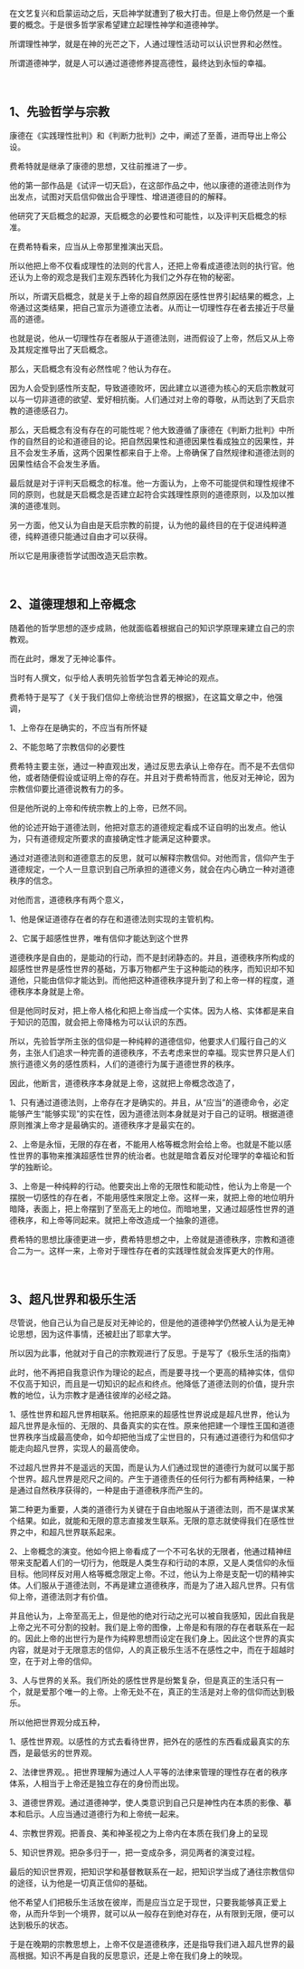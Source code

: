 <p>在文艺复兴和启蒙运动之后，天启神学就遭到了极大打击。但是上帝仍然是一个重要的概念。于是很多哲学家希望建立起理性神学和道德神学。</p><p>所谓理性神学，就是在神的光芒之下，人通过理性活动可以认识世界和必然性。</p><p>所谓道德神学，就是人可以通过道德修养提高德性，最终达到永恒的幸福。</p><p><br></p><h2>1、先验哲学与宗教</h2><p>康德在《实践理性批判》和《判断力批判》之中，阐述了至善，进而导出上帝公设。</p><p>费希特就是继承了康德的思想，又往前推进了一步。</p><p>他的第一部作品是《试评一切天启》，在这部作品之中，他以康德的道德法则作为出发点，试图对天启信仰做出合乎理性、增进道德目的的解释。</p><p>他研究了天启概念的起源，天启概念的必要性和可能性，以及评判天启概念的标准。</p><p>在费希特看来，应当从上帝那里推演出天启。</p><p>所以他把上帝不仅看成理性的法则的代言人，还把上帝看成道德法则的执行官。他还认为上帝的观念是我们主观东西转化为我们之外存在物的秘密。</p><p>所以，所谓天启概念，就是关于上帝的超自然原因在感性世界引起结果的概念，上帝通过这类结果，把自己宣示为道德立法者。从而让一切理性存在者去接近于尽量高的道德。</p><p>也就是说，他从一切理性存在者服从于道德法则，进而假设了上帝，然后又从上帝及其规定推导出了天启概念。</p><p>那么，天启概念有没有必然性呢？他认为存在。</p><p>因为人会受到感性所支配，导致道德败坏，因此建立以道德为核心的天启宗教就可以与一切非道德的欲望、爱好相抗衡。人们通过对上帝的尊敬，从而达到了天启宗教的道德感召力。</p><p>那么，天启概念有没有存在的可能性呢？他大致遵循了康德在《判断力批判》中所作的自然目的论和道德目的论。把自然因果性和道德因果性看成独立的因果性，并且不会发生矛盾，这两个因果性都来自于上帝。上帝确保了自然规律和道德法则的因果性结合不会发生矛盾。</p><p>最后就是对于评判天启概念的标准。他一方面认为，上帝不可能提供和理性规律不同的原则，也就是天启概念是否建立起符合实践理性原则的道德原则，以及加以推演的道德准则。</p><p>另一方面，他又认为自由是天启宗教的前提，认为他的最终目的在于促进纯粹道德，纯粹道德只能通过自由才可以获得。</p><p>所以它是用康德哲学试图改造天启宗教。</p><p><br></p><h2>2、道德理想和上帝概念</h2><p>随着他的哲学思想的逐步成熟，他就面临着根据自己的知识学原理来建立自己的宗教观。</p><p>而在此时，爆发了无神论事件。</p><p>当时有人撰文，似乎给人表明先验哲学包含着无神论的观点。</p><p>费希特于是写了《关于我们信仰上帝统治世界的根据》，在这篇文章之中，他强调，</p><p>1、上帝存在是确实的，不应当有所怀疑</p><p>2、不能忽略了宗教信仰的必要性</p><p>费希特主要主张，通过一种直观出发，通过反思去承认上帝存在。而不是不去信仰他，或者随便假设或证明上帝的存在。并且对于费希特而言，他反对无神论，因为宗教信仰要比道德说教有力的多。</p><p>但是他所说的上帝和传统宗教上的上帝，已然不同。</p><p>他的论述开始于道德法则，他把对意志的道德规定看成不证自明的出发点。他认为，只有道德规定所要求的直接确定性才能满足这种要求。</p><p>通过对道德法则和道德意志的反思，就可以解释宗教信仰。对他而言，信仰产生于道德规定，一个人一旦意识到自己所承担的道德义务，就会在内心确立一种对道德秩序的信念。</p><p>对他而言，道德秩序有两个意义，</p><p>1、他是保证道德存在者的存在和道德法则实现的主管机构。</p><p>2、它属于超感性世界，唯有信仰才能达到这个世界</p><p>道德秩序是自由的，是能动的行动，而不是封闭静态的。并且，道德秩序所构成的超感性世界是感性世界的基础，万事万物都产生于这种能动的秩序，而知识却不知道他，只能由信仰才能达到。而他把这种道德秩序提升到了和上帝一样的程度，道德秩序本身就是上帝。</p><p>但是他同时反对，把上帝人格化和把上帝当成一个实体。因为人格、实体都是来自于知识的范围，就会把上帝降格为可以认识的东西。</p><p>所以，先验哲学所主张的信仰是一种纯粹的道德信仰，他要求人们履行自己的义务，主张人们追求一种完善的道德秩序，不去考虑来世的幸福。现实世界只是人们旅行道德义务的感性质料，人们的道德行为属于道德世界的秩序。</p><p>因此，他断言，道德秩序本身就是上帝，这就把上帝概念改造了，</p><p>1、只有通过道德法则，上帝存在才是确实的。并且，从“应当”的道德命令，必定能够产生“能够实现”的实在性，因为道德法则本身就是对于自己的证明。根据道德原则推演上帝才是最确实的。道德秩序才是最实在的。</p><p>2、上帝是永恒，无限的存在者，不能用人格等概念附会给上帝。也就是不能以感性世界的事物来推演超感性世界的统治者。也就是暗含着反对伦理学的幸福论和哲学的独断论。</p><p>3、上帝是一种纯粹的行动。他要突出上帝的无限性和能动性，他认为上帝是一个摆脱一切感性的存在者，不能用感性来限定上帝。这样一来，就把上帝的地位明升暗降，表面上，把上帝摆到了至高无上的地位。而暗地里，又通过超感性世界的道德秩序，和上帝等同起来。就把上帝改造成一个抽象的道德。</p><p>费希特的思想比康德更进一步，费希特思想之中，上帝就是道德秩序，宗教和道德合二为一。这样一来，上帝对于理性存在者的实践理性就会发挥更大的作用。</p><p><br></p><h2>3、超凡世界和极乐生活</h2><p>尽管说，他自己认为自己是反对无神论的，但是他的道德神学仍然被人认为是无神论思想，因为这件事情，还被赶出了耶拿大学。</p><p>所以因为此事，他就对于自己的宗教观进行了反思。于是写了《极乐生活的指南》</p><p>此时，他不再把自我意识作为理论的起点，而是要寻找一个更高的精神实体，信仰不仅高于知识，而且是一切知识的起点和终点。他降低了道德法则的价值，提升宗教的地位，认为宗教才是通往彼岸的必经之路。</p><p>1、感性世界和超凡世界相联系。他把原来的超感性世界说成是超凡世界，他认为超凡世界是永恒的、无限的、具备真实的实在性。原来他把建一个理性王国和道德世界秩序当成最高使命，如今却把他当成了尘世目的，只有通过道德行为和信仰才能走向超凡世界，实现人的最高使命。</p><p>不过超凡世界并不是遥远的天国，而是认为人们通过现世的道德行为就可以属于那个世界。超凡世界是咫尺之间的。产生于道德责任的任何行为都有两种结果，一种是通过自然秩序获得的，一种是由于道德秩序而产生的。</p><p>第二种更为重要，人类的道德行为关键在于自由地服从于道德法则，而不是谋求某个结果。如此，就能和无限的意志直接发生联系。无限的意志就使得我们在感性世界之中，和超凡世界联系起来。</p><p>2、上帝概念的演变。他如今把上帝看成了一个不可名状的无限者，他通过精神纽带来支配着人们的一切行为，他既是人类生存和行动的本原，又是人类信仰的永恒目标。他同样反对用人格等概念限定上帝。不过，他认为上帝是支配一切的精神实体。人们服从于道德法则，不再是建立道德秩序，而是为了进入超凡世界。只有信仰上帝，道德法则才有价值。</p><p>并且他认为，上帝至高无上，但是他的绝对行动之光可以被自我感知，因此自我是上帝之光不可分割的投射。我们是上帝的图像，上帝是和有限的存在者联系在一起的。因此上帝的出世行为是作为纯粹思想而设定在我们身上。因此这个世界的真实内容，就是对于无限意志的信仰，人的真正极乐生活不在感性之中，而在于超越时空，在于对上帝的信仰。</p><p>3、人与世界的关系。我们所处的感性世界是纷繁复杂，但是真正的生活只有一个，就是爱那个唯一的上帝。上帝无处不在，真正的生活是对上帝的信仰而达到极乐。</p><p>所以他把世界观分成五种，</p><p>1、感性世界观。以感性的方式去看待世界，把外在的感性的东西看成最真实的东西，是最低劣的世界观。</p><p>2、法律世界观。。把世界理解为通过人人平等的法律来管理的理性存在者的秩序体系，人相当于上帝还是独立存在的身份而出现。</p><p>3、道德世界观。通过道德神学，使人类意识到自己只是神性内在本质的影像、摹本和启示。人应当通过道德行为和上帝统一起来。</p><p>4、宗教世界观。把善良、美和神圣视之为上帝内在本质在我们身上的呈现</p><p>5、知识世界观。把杂多归于一，把一变成杂多，洞见两者的演变过程。</p><p>最后的知识世界观，把知识学和基督教联系在一起，把知识学当成了通往宗教信仰的途径，认为他是一切真正信仰的基础。</p><p>他不希望人们把极乐生活放在彼岸，而是应当立足于现世，只要我能够真正爱上帝，从而升华到一个境界，就可以从一般存在到绝对存在，从有限到无限，便可以达到极乐的状态。</p><p>于是在晚期的宗教思想上，上帝不仅是道德秩序，还是指导我们进入超凡世界的最高根据。知识不再是自我的反思意识，还是上帝在我们身上的映现。</p><p></p>